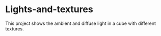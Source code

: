 # Lights-and-textures
This project shows the ambient and diffuse light in a cube with different textures.
